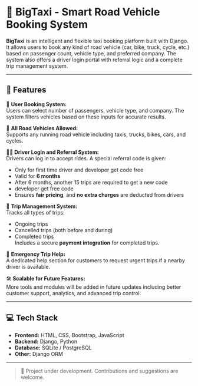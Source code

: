 # 🚖 BigTaxi - Smart Road Vehicle Booking System

**BigTaxi** is an intelligent and flexible taxi booking platform built with Django. It allows users to book any kind of road vehicle (car, bike, truck, cycle, etc.) based on passenger count, vehicle type, and preferred company. The system also offers a driver login portal with referral logic and a complete trip management system.

---

## 🔑 Features

👤 **User Booking System:**  
Users can select number of passengers, vehicle type, and company. The system filters vehicles based on these inputs for accurate results.

🚗 **All Road Vehicles Allowed:**  
Supports any running road vehicle including taxis, trucks, bikes, cars, and cycles.

👨‍✈️ **Driver Login and Referral System:**  
Drivers can log in to accept rides. A special referral code is given:
- Only for first time driver and developer get code free
- Valid for **6 months**
- After 6 months, another 15 trips are required to get a new code
- developer get free code
- Ensures **fair pricing**, and **no extra charges** are deducted from drivers

🧭 **Trip Management System:**  
Tracks all types of trips:
- Ongoing trips
- Cancelled trips (both before and during)
- Completed trips  
Includes a secure **payment integration** for completed trips.

🚨 **Emergency Trip Help:**  
A dedicated help section for customers to request urgent trips if a nearby driver is available.

🛠️ **Scalable for Future Features:**  
More tools and modules will be added in future updates including better customer support, analytics, and advanced trip control.

---

## 💻 Tech Stack

- **Frontend:** HTML, CSS, Bootstrap, JavaScript  
- **Backend:** Django, Python  
- **Database:** SQLite / PostgreSQL  
- **Other:** Django ORM

---

> 🔧 Project under development. Contributions and suggestions are welcome.

